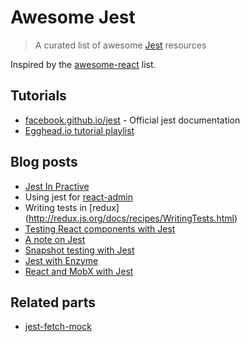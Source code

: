 # Awesome Jest

> A curated list of awesome [Jest](https://github.com/facebook/jest) resources

Inspired by the [awesome-react](https://github.com/enaqx/awesome-react) list.

## Tutorials

- [facebook.github.io/jest](http://facebook.github.io/jest/) - Official jest documentation
- [Egghead.io tutorial playlist](https://egghead.io/playlists/testing-javascript-with-jest-a36c4074)

## Blog posts
- [Jest In Practive](http://marmelab.com/blog/2015/06/24/jest-in-practice.html) 
- Using jest for [react-admin](https://github.com/marmelab/react-admin)
- Writing tests in [redux] (http://redux.js.org/docs/recipes/WritingTests.html) 
- [Testing React components with Jest](https://www.sitepoint.com/test-react-components-jest)
- [A note on Jest](https://github.com/facebookincubator/create-react-app/pull/250#issuecomment-237098619)
- [Snapshot testing with Jest](http://benmccormick.org/2016/09/19/testing-with-jest-snapshots-first-impressions)
- [Jest with Enzyme](https://www.codementor.io/react/tutorial/unit-testing-react-components-jest-or-enzyme)
- [React and MobX with Jest](https://semaphoreci.com/community/tutorials/how-to-test-react-and-mobx-with-jest)

## Related parts
 
- [jest-fetch-mock](https://www.npmjs.com/package/jest-fetch-mock)